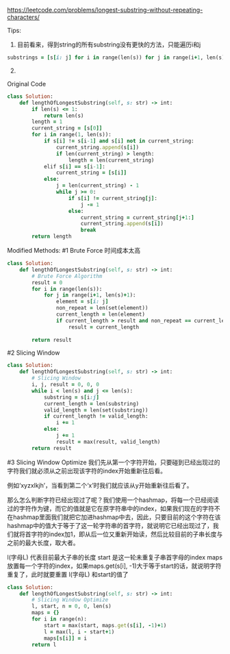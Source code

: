 https://leetcode.com/problems/longest-substring-without-repeating-characters/

Tips:
1. 目前看来，得到string的所有substring没有更快的方法，只能遍历i和j

```ruby
substrings = [s[i: j] for i in range(len(s)) for j in range(i+1, len(s)+1)]
```

2. 


Original Code

```ruby
class Solution:
    def lengthOfLongestSubstring(self, s: str) -> int:
        if len(s) <= 1:
            return len(s)
        length = 1
        current_string = [s[0]]
        for i in range(1, len(s)):
            if s[i] != s[i-1] and s[i] not in current_string:
                current_string.append(s[i])
                if len(current_string) > length:
                    length = len(current_string)
            elif s[i] == s[i-1]:
                current_string = [s[i]]
            else:
                j = len(current_string) - 1
                while j >= 0:
                    if s[i] != current_string[j]:
                        j -= 1
                    else:
                        current_string = current_string[j+1:]
                        current_string.append(s[i])
                        break
        return length  
```

Modified Methods:
#1 Brute Force
时间成本太高

```ruby
class Solution:
    def lengthOfLongestSubstring(self, s: str) -> int:
        # Brute Force Algorithm
        result = 0
        for i in range(len(s)):
            for j in range(i+1, len(s)+1):
                element = s[i: j]
                non_repeat = len(set(element))
                current_length = len(element)
                if current_length > result and non_repeat == current_length:
                    result = current_length
                    
        return result
```

#2 Slicing Window

```ruby
class Solution:
    def lengthOfLongestSubstring(self, s: str) -> int:
        # Slicing Window
        i, j, result = 0, 0, 0
        while i < len(s) and j <= len(s):
            substring = s[i:j]
            current_length = len(substring)
            valid_length = len(set(substring))
            if current_length != valid_length:
                i += 1
            else:
                j += 1
                result = max(result, valid_length)
        return result
```

#3 Slicing Window Optimize
我们先从第一个字符开始，只要碰到已经出现过的字符我们就必须从之前出现该字符的index开始重新往后看。

例如‘xyzxlkjh’，当看到第二个‘x’时我们就应该从y开始重新往后看了。

那么怎么判断字符已经出现过了呢？我们使用一个hashmap，将每一个已经阅读过的字符作为键，而它的值就是它在原字符串中的index，如果我们现在的字符不在hashmap里面我们就把它加进hashmap中去，因此，只要目前的这个字符在该hashmap中的值大于等于了这一轮字符串的首字符，就说明它已经出现过了，我们就将首字符的index加1，即从后一位又重新开始读，然后比较目前的子串长度与之前的最大长度，取大者。

l(字母L) 代表目前最大子串的长度
start 是这一轮未重复子串首字母的index
maps 放置每一个字符的index，如果maps.get(s[i], -1)大于等于start的话，就说明字符重复了，此时就要重置 l(字母L) 和start的值了

```ruby
class Solution:
    def lengthOfLongestSubstring(self, s: str) -> int:
        # Slicing Window Optimize
        l, start, n = 0, 0, len(s)
        maps = {}
        for i in range(n):
            start = max(start, maps.get(s[i], -1)+1)
            l = max(l, i - start+1)
            maps[s[i]] = i
        return l
 ```

